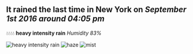 ## It rained the last time in New York on *September 1st 2016 around 04:05 pm*
💧💧💧💧  **heavy intensity rain** *Humidity 83%*

![heavy intensity rain](http://openweathermap.org/img/w/10d.png) ![haze](http://openweathermap.org/img/w/50d.png) ![mist](http://openweathermap.org/img/w/50d.png)
